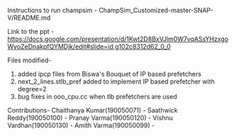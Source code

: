 Instructions to run champsim - ChampSim_Customized-master-SNAP-V/README.md

Link to the ppt - https://docs.google.com/presentation/d/1Kwt2D8BxVJlm0W7vqASsYHzxgoWyoZeDnakpfQYMDjk/edit#slide=id.g102c8312d62_0_0

Files modified-
1) added ipcp files from Biswa's Bouquet of IP based prefetchers
2) next_2_lines.stlb_pref added to implement IP based prefetcher with degree=2
3) bug fixes in ooo_cpu.cc when tlb prefetchers are used


Contributions-
Chaithanya Kumar(190050071) - 
Saathwick Reddy(190050100) - 
Pranay Varma(190050120) - 
Vishnu Vardhan(190050130) - 
Amith Varma(190050099) - 
